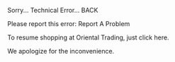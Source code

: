 Sorry... Technical Error... BACK

Please report this error: Report A Problem

To resume shopping at Oriental Trading, just click here.

We apologize for the inconvenience.